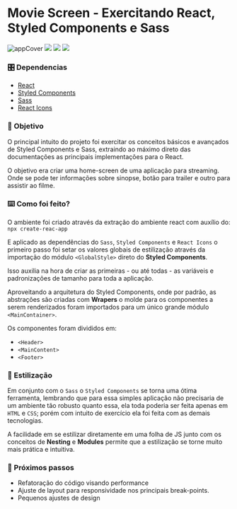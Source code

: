# Movie Screen - Exercitando React, Styled Components e Sass
 
![appCover](https://i.ibb.co/WFhsL0z/cover.png)
![](https://img.shields.io/badge/F%C3%A1bio%20de%20Andrade-React.JS-green) ![](https://img.shields.io/badge/Styled-Components-blue) ![](https://img.shields.io/badge/CCS3-SASS-red)
 
### 🎛️ Dependencias
 
- [React](https://pt-br.reactjs.org/)
- [Styled Components](https://styled-components.com/)
- [Sass](https://sass-lang.com/)
- [React Icons](https://react-icons.github.io/react-icons/)
 
 
### 🎯 Objetivo
O principal intuito do projeto foi exercitar os conceitos básicos e avançados de Styled Components e Sass, extraindo ao máximo direto das documentações as principais implementações para o React.
 
O objetivo era criar uma home-screen de uma aplicação para streaming. Onde se pode ter informações sobre sinopse, botão para trailer e outro para assistir ao filme.
 
 
### ⌨️ Como foi feito?
O ambiente foi criado através da extração do ambiente react com auxílio do:
`npx create-reac-app`
 
E aplicado as dependências do `Sass`, `Styled Components` e `React Icons` o primeiro passo foi setar os valores globais de estilização através da importação do módulo `<GlobalStyle>` direto do **Styled Components**.
 
Isso auxilia na hora de criar as primeiras - ou até todas - as variáveis e padronizações de tamanho para toda a aplicação.
 
Aproveitando a arquitetura do Styled Components, onde por padrão, as abstrações são criadas com **Wrapers** o molde para os componentes a serem renderizados foram importados para um único grande módulo `<MainContainer>`.
 
Os componentes foram divididos em:
- `<Header>`
- `<MainContent>`
- `<Footer>`
 
### 🎨 Estilização
Em conjunto com o ``Sass`` o ``Styled Components`` se torna uma ótima ferramenta, lembrando que para essa simples aplicação não precisaria de um ambiente tão robusto quanto essa, ela toda poderia ser feita apenas em `HTML` e `CSS`; porém com intuito de exercício ela foi feita com as demais tecnologias.
 
A facilidade em se estilizar diretamente em uma folha de JS junto com os conceitos de **Nesting** e **Modules** permite que a estilização se torne muito mais prática e intuitiva.
 
 
### 🔧 Próximos passos
 
- Refatoração do código visando performance
- Ajuste de layout para responsividade nos principais break-points.
- Pequenos ajustes de design
 
 

